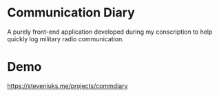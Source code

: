 # Communication Diary

A purely front-end application developed during my conscription to help quickly log military radio communication.

# Demo

https://stevenjuks.me/projects/commdiary
